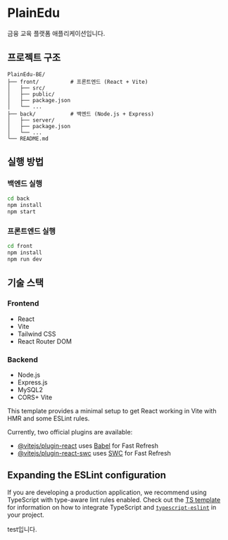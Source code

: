 # PlainEdu

금융 교육 플랫폼 애플리케이션입니다.

## 프로젝트 구조

```
PlainEdu-BE/
├── front/          # 프론트엔드 (React + Vite)
│   ├── src/
│   ├── public/
│   ├── package.json
│   └── ...
├── back/           # 백엔드 (Node.js + Express)
│   ├── server/
│   ├── package.json
│   └── ...
└── README.md
```

## 실행 방법

### 백엔드 실행
```bash
cd back
npm install
npm start
```

### 프론트엔드 실행
```bash
cd front  
npm install
npm run dev
```

## 기술 스택

### Frontend
- React
- Vite
- Tailwind CSS
- React Router DOM

### Backend
- Node.js
- Express.js
- MySQL2
- CORS+ Vite

This template provides a minimal setup to get React working in Vite with HMR and some ESLint rules.

Currently, two official plugins are available:

- [@vitejs/plugin-react](https://github.com/vitejs/vite-plugin-react/blob/main/packages/plugin-react) uses [Babel](https://babeljs.io/) for Fast Refresh
- [@vitejs/plugin-react-swc](https://github.com/vitejs/vite-plugin-react/blob/main/packages/plugin-react-swc) uses [SWC](https://swc.rs/) for Fast Refresh

## Expanding the ESLint configuration

If you are developing a production application, we recommend using TypeScript with type-aware lint rules enabled. Check out the [TS template](https://github.com/vitejs/vite/tree/main/packages/create-vite/template-react-ts) for information on how to integrate TypeScript and [`typescript-eslint`](https://typescript-eslint.io) in your project.

test입니다.
